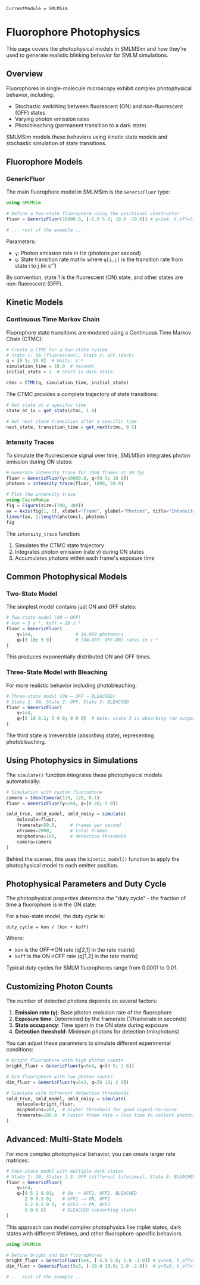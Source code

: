 ```@meta
CurrentModule = SMLMSim
```

# Fluorophore Photophysics

This page covers the photophysical models in SMLMSim and how they're used to generate realistic blinking behavior for SMLM simulations.

## Overview

Fluorophores in single-molecule microscopy exhibit complex photophysical behavior, including:

- Stochastic switching between fluorescent (ON) and non-fluorescent (OFF) states
- Varying photon emission rates
- Photobleaching (permanent transition to a dark state)

SMLMSim models these behaviors using kinetic state models and stochastic simulation of state transitions.

## Fluorophore Models

### GenericFluor

The main fluorophore model in SMLMSim is the `GenericFluor` type:

```julia
using SMLMSim

# Define a two-state fluorophore using the positional constructor
fluor = GenericFluor(10000.0, [-5.0 5.0; 10.0 -10.0]) # γ=1e4, k_off=5, k_on=10

# ... rest of the example ...
```

Parameters:
- `γ`: Photon emission rate in Hz (photons per second)
- `q`: State transition rate matrix where `q[i,j]` is the transition rate from state i to j (in s⁻¹)

By convention, state 1 is the fluorescent (ON) state, and other states are non-fluorescent (OFF).

## Kinetic Models

### Continuous Time Markov Chain

Fluorophore state transitions are modeled using a Continuous Time Markov Chain (CTMC):

```julia
# Create a CTMC for a two-state system
# State 1: ON (fluorescent), State 2: OFF (dark)
q = [0 5; 10 0]  # Units: s⁻¹
simulation_time = 10.0  # seconds
initial_state = 2  # Start in dark state

ctmc = CTMC(q, simulation_time, initial_state)
```

The CTMC provides a complete trajectory of state transitions:

```julia
# Get state at a specific time
state_at_1s = get_state(ctmc, 1.0)

# Get next state transition after a specific time
next_state, transition_time = get_next(ctmc, 0.5)
```

### Intensity Traces

To simulate the fluorescence signal over time, SMLMSim integrates photon emission during ON states:

```julia
# Generate intensity trace for 1000 frames at 50 fps
fluor = GenericFluor(γ=10000.0, q=[0 5; 10 0])
photons = intensity_trace(fluor, 1000, 50.0)

# Plot the intensity trace
using CairoMakie
fig = Figure(size=(700, 300))
ax = Axis(fig[1, 1], xlabel="Frame", ylabel="Photons", title="Intensity Trace")
lines!(ax, 1:length(photons), photons)
fig
```

The `intensity_trace` function:
1. Simulates the CTMC state trajectory
2. Integrates photon emission (rate γ) during ON states
3. Accumulates photons within each frame's exposure time

## Common Photophysical Models

### Two-State Model

The simplest model contains just ON and OFF states:

```julia
# Two-state model (ON ⟷ OFF)
# kon = 5 s⁻¹, koff = 10 s⁻¹
fluor = GenericFluor(
    γ=1e4,                # 10,000 photons/s
    q=[0 10; 5 0]         # [ON→OFF; OFF→ON] rates in s⁻¹
)
```

This produces exponentially distributed ON and OFF times.

### Three-State Model with Bleaching

For more realistic behavior including photobleaching:

```julia
# Three-state model (ON ⟷ OFF → BLEACHED)
# State 1: ON, State 2: OFF, State 3: BLEACHED
fluor = GenericFluor(
    γ=1e4,
    q=[0 10 0.1; 5 0 0; 0 0 0]  # Note: state 3 is absorbing (no outgoing transitions)
)
```

The third state is irreversible (absorbing state), representing photobleaching.

## Using Photophysics in Simulations

The `simulate()` function integrates these photophysical models automatically:

```julia
# Simulation with custom fluorophore
camera = IdealCamera(128, 128, 0.1)
fluor = GenericFluor(γ=2e4, q=[0 20; 5 0])

smld_true, smld_model, smld_noisy = simulate(
    molecule=fluor,
    framerate=50.0,     # frames per second
    nframes=2000,       # total frames
    minphotons=100,     # detection threshold
    camera=camera
)
```

Behind the scenes, this uses the `kinetic_model()` function to apply the photophysical model to each emitter position.

## Photophysical Parameters and Duty Cycle

The photophysical properties determine the "duty cycle" - the fraction of time a fluorophore is in the ON state:

For a two-state model, the duty cycle is:
```
duty_cycle = kon / (kon + koff)
```

Where:
- `kon` is the OFF→ON rate (q[2,1] in the rate matrix)
- `koff` is the ON→OFF rate (q[1,2] in the rate matrix)

Typical duty cycles for SMLM fluorophores range from 0.0001 to 0.01.

## Customizing Photon Counts

The number of detected photons depends on several factors:

1. **Emission rate (γ)**: Base photon emission rate of the fluorophore
2. **Exposure time**: Determined by the framerate (1/framerate in seconds)
3. **State occupancy**: Time spent in the ON state during exposure
4. **Detection threshold**: Minimum photons for detection (minphotons)

You can adjust these parameters to simulate different experimental conditions:

```julia
# Bright fluorophore with high photon counts
bright_fluor = GenericFluor(γ=5e4, q=[0 5; 1 0])

# Dim fluorophore with low photon counts
dim_fluor = GenericFluor(γ=5e3, q=[0 10; 2 0])

# Simulate with different detection thresholds
smld_true, smld_model, smld_noisy = simulate(
    molecule=bright_fluor,
    minphotons=200,  # Higher threshold for good signal-to-noise
    framerate=100.0  # Faster frame rate = less time to collect photons
)
```

## Advanced: Multi-State Models

For more complex photophysical behavior, you can create larger rate matrices:

```julia
# Four-state model with multiple dark states
# State 1: ON, States 2-3: OFF (different lifetimes), State 4: BLEACHED
fluor = GenericFluor(
    γ=1e4,
    q=[0 5 1 0.01;   # ON -> OFF1, OFF2, BLEACHED
       2 0 0.5 0;    # OFF1 -> ON, OFF2
       0.2 0.1 0 0;  # OFF2 -> ON, OFF1
       0 0 0 0]      # BLEACHED (absorbing state)
)
```

This approach can model complex photophysics like triplet states, dark states with different lifetimes, and other fluorophore-specific behaviors.

```julia
using SMLMSim

# Define bright and dim fluorophores
bright_fluor = GenericFluor(5e4, [-5.0 5.0; 1.0 -1.0]) # γ=5e4, k_off=5, k_on=1
dim_fluor = GenericFluor(5e3, [-10.0 10.0; 2.0 -2.0])  # γ=5e3, k_off=10, k_on=2

# ... rest of the example ...
```